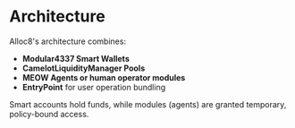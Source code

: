 # Architecture

Alloc8's architecture combines:

* **Modular4337 Smart Wallets**
* **CamelotLiquidityManager Pools**
* **MEOW Agents or human operator modules**
* **EntryPoint** for user operation bundling

Smart accounts hold funds, while modules (agents) are granted temporary, policy-bound access.

